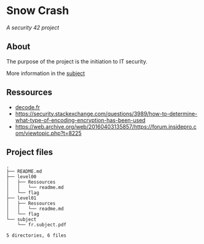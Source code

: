 # Snow Crash

_A security 42 project_

## About

The purpose of the project is the initiation to IT security.

More information in the [subject](subject/fr.subject.pdf)

## Ressources

* [decode.fr](https://www.dcode.fr/fr)
* https://security.stackexchange.com/questions/3989/how-to-determine-what-type-of-encoding-encryption-has-been-used
* https://web.archive.org/web/20160403135857/https://forum.insidepro.com/viewtopic.php?t=8225


## Project files

```
.
├── README.md
├── level00
│   ├── Ressources
│   │   └── readme.md
│   └── flag
├── level01
│   ├── Ressources
│   │   └── readme.md
│   └── flag
└── subject
    └── fr.subject.pdf

5 directories, 6 files
```